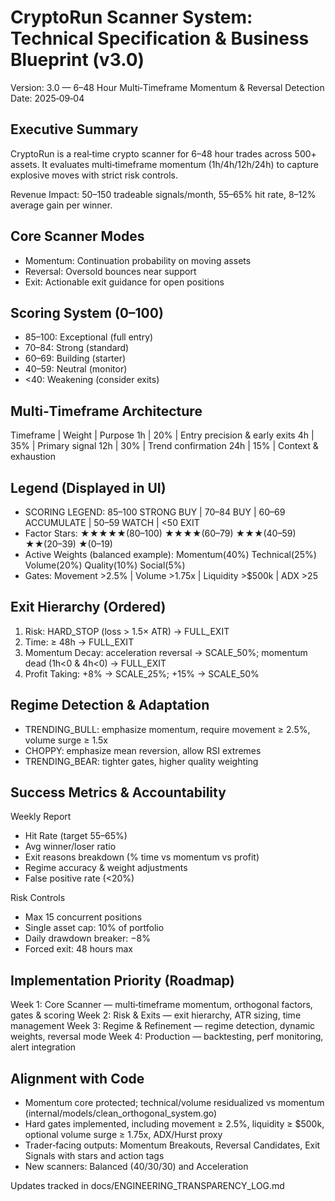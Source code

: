 # CryptoRun Scanner System: Technical Specification & Business Blueprint (v3.0)

Version: 3.0 — 6–48 Hour Multi‑Timeframe Momentum & Reversal Detection
Date: 2025‑09‑04

## Executive Summary

CryptoRun is a real‑time crypto scanner for 6–48 hour trades across 500+ assets. It evaluates multi‑timeframe momentum (1h/4h/12h/24h) to capture explosive moves with strict risk controls.

Revenue Impact: 50–150 tradeable signals/month, 55–65% hit rate, 8–12% average gain per winner.

## Core Scanner Modes

- Momentum: Continuation probability on moving assets
- Reversal: Oversold bounces near support
- Exit: Actionable exit guidance for open positions

## Scoring System (0–100)

- 85–100: Exceptional (full entry)
- 70–84: Strong (standard)
- 60–69: Building (starter)
- 40–59: Neutral (monitor)
- <40: Weakening (consider exits)

## Multi‑Timeframe Architecture

Timeframe | Weight | Purpose
1h | 20% | Entry precision & early exits
4h | 35% | Primary signal
12h | 30% | Trend confirmation
24h | 15% | Context & exhaustion

## Legend (Displayed in UI)

- SCORING LEGEND: 85–100 STRONG BUY | 70–84 BUY | 60–69 ACCUMULATE | 50–59 WATCH | <50 EXIT
- Factor Stars: ★★★★★(80–100) ★★★★(60–79) ★★★(40–59) ★★(20–39) ★(0–19)
- Active Weights (balanced example): Momentum(40%) Technical(25%) Volume(20%) Quality(10%) Social(5%)
- Gates: Movement >2.5% | Volume >1.75x | Liquidity >$500k | ADX >25

## Exit Hierarchy (Ordered)

1) Risk: HARD_STOP (loss > 1.5× ATR) → FULL_EXIT
2) Time: ≥ 48h → FULL_EXIT
3) Momentum Decay: acceleration reversal → SCALE_50%; momentum dead (1h<0 & 4h<0) → FULL_EXIT
4) Profit Taking: +8% → SCALE_25%; +15% → SCALE_50%

## Regime Detection & Adaptation

- TRENDING_BULL: emphasize momentum, require movement ≥ 2.5%, volume surge ≥ 1.5x
- CHOPPY: emphasize mean reversion, allow RSI extremes
- TRENDING_BEAR: tighter gates, higher quality weighting

## Success Metrics & Accountability

Weekly Report
- Hit Rate (target 55–65%)
- Avg winner/loser ratio
- Exit reasons breakdown (% time vs momentum vs profit)
- Regime accuracy & weight adjustments
- False positive rate (<20%)

Risk Controls
- Max 15 concurrent positions
- Single asset cap: 10% of portfolio
- Daily drawdown breaker: −8%
- Forced exit: 48 hours max

## Implementation Priority (Roadmap)

Week 1: Core Scanner — multi‑timeframe momentum, orthogonal factors, gates & scoring
Week 2: Risk & Exits — exit hierarchy, ATR sizing, time management
Week 3: Regime & Refinement — regime detection, dynamic weights, reversal mode
Week 4: Production — backtesting, perf monitoring, alert integration

## Alignment with Code

- Momentum core protected; technical/volume residualized vs momentum (internal/models/clean_orthogonal_system.go)
- Hard gates implemented, including movement ≥ 2.5%, liquidity ≥ $500k, optional volume surge ≥ 1.75x, ADX/Hurst proxy
- Trader‑facing outputs: Momentum Breakouts, Reversal Candidates, Exit Signals with stars and action tags
- New scanners: Balanced (40/30/30) and Acceleration

Updates tracked in docs/ENGINEERING_TRANSPARENCY_LOG.md

